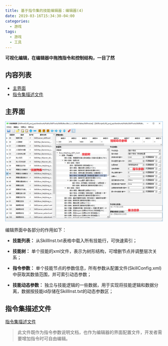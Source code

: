 ```yaml
---
title: 基于指令集的技能编辑器：编辑器(4)
date: 2019-03-16T15:34:30-04:00
categories: 
  - 游戏
tags:
  - 游戏
  - 工具	
---
```


**可视化编辑，在编辑器中拖拽指令和控制结构，一目了然**

## 内容列表

- [主界面](#主界面)
- [指令集描述文件](#指令集描述文件)

## 主界面
![主界面](/assets/images/visualskilleditor/editor-main.png)

编辑界面中各部分的作用如下：
+ **技能列表：**
从SkillInst.txt表格中载入所有技能行，可快速索引；

+ **技能树：**
单个技能的xml文件，表示为树形结构，可增删节点并调整层次关系；

+ **指令参数：**
单个技能节点的参数信息，所有参数从配置文件(SkillConfig.xml)中获取其数值范围，并可索引动态参数；

+ **技能动态参数：**
独立与技能逻辑的一些数据，用于实现将技能逻辑和数据分离，数据按技能id存储在SkillInst.txt的动态参数区；


## 指令集描述文件
[指令集描述文件](https://github.com/river-li-tech/VisualSkillEditor/blob/master/Bin/Config/SkillSpec.xml)
>此文件既作为指令参数说明文档，也作为编辑器的界面配置文件，开发者需要增加指令时可自由编辑。

